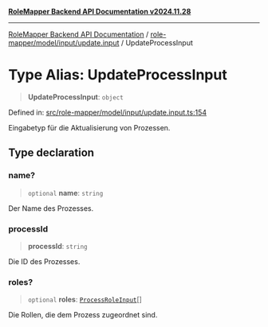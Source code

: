 [**RoleMapper Backend API Documentation v2024.11.28**](../../../../../README.md)

***

[RoleMapper Backend API Documentation](../../../../../modules.md) / [role-mapper/model/input/update.input](../README.md) / UpdateProcessInput

# Type Alias: UpdateProcessInput

> **UpdateProcessInput**: `object`

Defined in: [src/role-mapper/model/input/update.input.ts:154](https://github.com/FlowCraft-AG/RoleMapper/blob/64577d705cc4c579b4cd41d48895a5fa1f3b9249/backend/src/role-mapper/model/input/update.input.ts#L154)

Eingabetyp für die Aktualisierung von Prozessen.

## Type declaration

### name?

> `optional` **name**: `string`

Der Name des Prozesses.

### processId

> **processId**: `string`

Die ID des Prozesses.

### roles?

> `optional` **roles**: [`ProcessRoleInput`](../../create.input/type-aliases/ProcessRoleInput.md)[]

Die Rollen, die dem Prozess zugeordnet sind.
